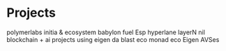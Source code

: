 # Projects
polymerlabs
initia & ecosystem
babylon
fuel
Esp
hyperlane
layerN
nil
blockchain + ai
projects using eigen da
blast eco
monad eco
Eigen AVSes
